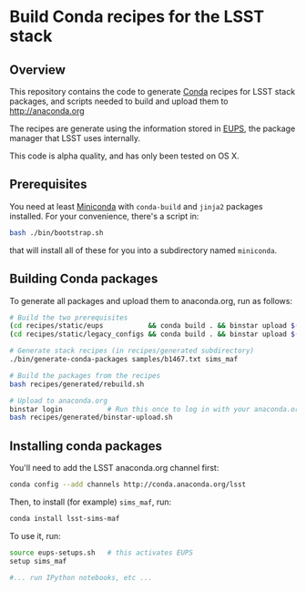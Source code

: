 # Build Conda recipes for the LSST stack

## Overview

This repository contains the code to generate
[Conda](http://conda.pydata.org) recipes for LSST stack packages, and
scripts needed to build and upload them to http://anaconda.org

The recipes are generate using the information stored in
[EUPS](https://github.com/RobertLuptonTheGood/eups), the package manager
that LSST uses internally.

This code is alpha quality, and has only been tested on OS X.

## Prerequisites

You need at least [Miniconda](conda.pydata.org/miniconda.html) with `conda-build` and `jinja2` packages installed. For your convenience, there's a script in:
```bash
bash ./bin/bootstrap.sh
```
that will install all of these for you into a subdirectory named `miniconda`.

## Building Conda packages

To generate all packages and upload them to anaconda.org, run as follows:

```bash
# Build the two prerequisites
(cd recipes/static/eups           && conda build . && binstar upload $(conda build . --output) )
(cd recipes/static/legacy_configs && conda build . && binstar upload $(conda build . --output) )

# Generate stack recipes (in recipes/generated subdirectory)
./bin/generate-conda-packages samples/b1467.txt sims_maf

# Build the packages from the recipes
bash recipes/generated/rebuild.sh

# Upload to anaconda.org
binstar login			# Run this once to log in with your anaconda.org credentials
bash recipes/generated/binstar-upload.sh
```

## Installing conda packages

You'll need to add the LSST anaconda.org channel first:

```bash
conda config --add channels http://conda.anaconda.org/lsst
```

Then, to install (for example) `sims_maf`, run:

```bash
conda install lsst-sims-maf
```

To use it, run:
```bash
source eups-setups.sh	# this activates EUPS
setup sims_maf

#... run IPython notebooks, etc ...
```
